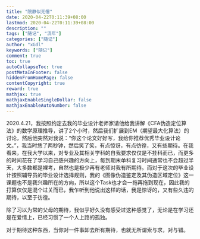 ```yaml
---
title: "院静似无僧"
date: 2020-04-22T0:11:39+08:00
lastmod: 2020-04-22T0:11:39+08:00
description: ""
tags: ["随记", "流年"]
categories: ["随记"]
author: "xGdl"
keywords: ["随记"]
comment: true
toc: true
autoCollapseToc: true
postMetaInFooter: false
hiddenFromHomePage: false
contentCopyright: true
reward: true
mathjax: true
mathjaxEnableSingleDollar: false
mathjaxEnableAutoNumber: false
---
```



2020.4.21，我按照约定去我的毕业设计老师家请他给我讲解《CFA伪造定位算法》的数学原理推导，讲了2个小时，然后我们扩展到EM（期望最大化算法）的讨论，然后他突然对我说：“你这个论文好好写，我给你推荐优秀毕业设计论文。”，我当时恁了两秒钟，然后笑了笑，有点惊讶，有点彷徨，又有些期待。在我看来，在我大学以来，对专业及其相关学科的自我要求仅仅是不挂科而已，而更多的时间花在了学习自己感兴趣的方向上，每到期末单科复习时间通常也不会超过半天，大多数都是裸考，自然也是极少再有老师对我有所期待。而对于这次的毕业设计按照辅导员的毕业设计选择规则，我的《图像伪造鉴定及其伪造区域定位》这一课题也不是我兴趣所在的方向，所以这个Task也才会一拖再拖到现在，因此我的打算仅仅是混个过关而已，我乍听到他说出这样的话，我是惊讶的，又有些久违的期待，以至于彷徨。


除了习以为常的父母的期待，我似乎好久没有感受过这种感觉了，无论是在学习还是在爱情上，已经习惯了一个人上路的孤独。


对于期待这种东西，当你对一件事卸去所有期待，也就无所谓索与求，对与错。

